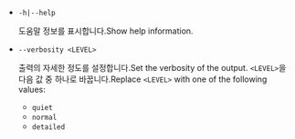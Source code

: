 * `-h|--help`

  <span data-ttu-id="8c020-101">도움말 정보를 표시합니다.</span><span class="sxs-lookup"><span data-stu-id="8c020-101">Show help information.</span></span>

* `--verbosity <LEVEL>`

  <span data-ttu-id="8c020-102">출력의 자세한 정도를 설정합니다.</span><span class="sxs-lookup"><span data-stu-id="8c020-102">Set the verbosity of the output.</span></span> <span data-ttu-id="8c020-103">`<LEVEL>`을 다음 값 중 하나로 바꿉니다.</span><span class="sxs-lookup"><span data-stu-id="8c020-103">Replace `<LEVEL>` with one of the following values:</span></span>
  
  * `quiet`
  * `normal`
  * `detailed`